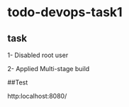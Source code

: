# todo-devops-task1

## task
1- Disabled root user

2- Applied Multi-stage build


##Test

http:localhost:8080/
